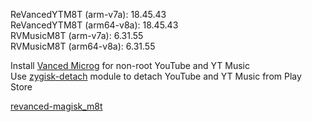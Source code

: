 ReVancedYTM8T (arm-v7a): 18.45.43  
ReVancedYTM8T (arm64-v8a): 18.45.43  
RVMusicM8T (arm-v7a): 6.31.55  
RVMusicM8T (arm64-v8a): 6.31.55  

Install [Vanced Microg](https://github.com/TeamVanced/VancedMicroG/releases) for non-root YouTube and YT Music  
Use [zygisk-detach](https://github.com/j-hc/zygisk-detach) module to detach YouTube and YT Music from Play Store  

[revanced-magisk_m8t](https://github.com/Ma8ter/revanced-magisk_m8t)  
